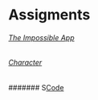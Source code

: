 # Assigments

###### [The Impossible App](https://github.com/artdelolo/CIM640/blob/master/Homework/Sweet%20Escape/impossible.md)

######  [Character](https://artdelolo.github.io/CIM640/Homework/p5/DigitalSelfie/)
####### S[Code](https://github.com/artdelolo/CIM640/blob/master/Homework/p5/DigitalSelfie/sketch.js)
